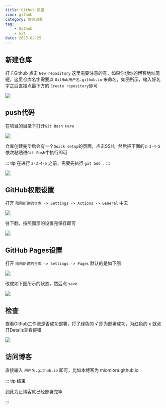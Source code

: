 ```yaml
---
title: Github 设置
icon: github
category: 博客部署
tag:
    - Github
    - Git
date: 2023-02-25
---
```


## 新建仓库

打卡Github 点击 `New repository` 这里需要注意的有，如果你想你的博客地址简短，这里仓库名字需要以 `GitHub用户名.github.io` 来命名，如图所示，输入好名字之后直接点最下方的 `Create repository`即可

![](https://s2.loli.net/2023/03/04/6UL4H57a8BObZW1.png)

## push代码

在项目的目录下打开`Git Bash Here`

![](https://s2.loli.net/2023/03/04/8Tv374xSjht2qsK.png)

仓库创建完毕后会有一个`Quick setup`的页面，点击SSH，然后把下面的`2-3-4-5`依次粘贴进`Git Bash`中执行即可

::: tip 
在进行 `2-3-4-5` 之前，需要先执行 `git add .`
:::

![](https://s2.loli.net/2023/03/04/91UM86rQ7gZRyTW.png)

## GitHub权限设置

打开 `刚刚新建的仓库 -> Settings -> Actions -> General` 中去

![](https://s2.loli.net/2023/03/04/6UL4H57a8BObZW1.png)

往下翻，按照图示的设置完保存即可

![](https://s2.loli.net/2023/03/04/eSPGtnj9VDAFbzm.png)

## GitHub Pages设置

打开 `刚刚新建的仓库 -> Settings -> Pages` 默认的是如下图

![](https://s2.loli.net/2023/03/04/afVBEPzweymoM9p.png)

改成如下图所示的状态，然后点 `save`

![](https://s2.loli.net/2023/03/04/nsqpOHGj2L5E87W.png)

## 检查

查看Github工作流是否成功部署，打了绿色的 √ 即为部署成功，为红色的 x 就点开Details查看报错

![](https://s2.loli.net/2023/03/04/vqwIQHLKZzng8uF.png)

## 访问博客

直接输入 `用户名.github.io` 即可，比如本博客为 miomiora.github.io

::: tip 结束

到此为止博客就已经部署完毕

:::